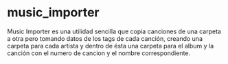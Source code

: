music_importer
==============

Music Importer es una utilidad sencilla que copia canciones de una carpeta a otra pero tomando datos de los tags de cada canción, creando una carpeta para cada artista y dentro de ésta una carpeta para el album y la canción con el numero de cancion y el nombre correspondiente.

